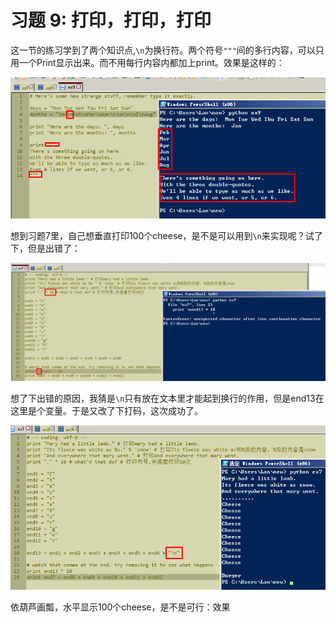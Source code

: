 # 习题 9: 打印，打印，打印

这一节的练习学到了两个知识点,```\n```为换行符。两个符号```"""```间的多行内容，可以只用一个Print显示出来。而不用每行内容内都加上print。效果是这样的：

![](ex91.png)

想到习题7里，自己想垂直打印100个cheese，是不是可以用到```\n```来实现呢？试了下，但是出错了：

![](ex92.png)

想了下出错的原因，我猜是```\n```只有放在文本里才能起到换行的作用，但是end13在这里是个变量。于是又改了下打码，这次成功了。

![](ex93.png)

依葫芦画瓢，水平显示100个cheese，是不是可行：效果